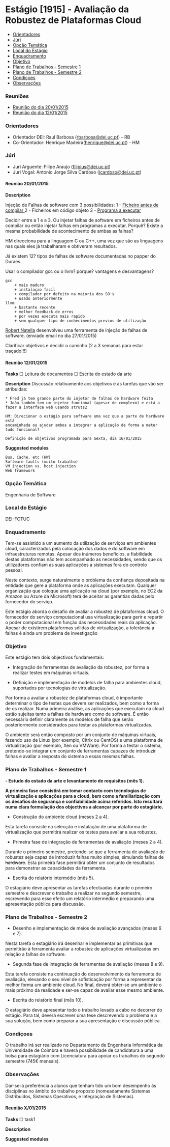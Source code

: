 Estágio [1915] - Avaliação da Robustez de Plataformas Cloud
=====

* [Orientadores](#orientadores)
* [Júri](#juri)
* [Opção Temática](#opcao-tematica)
* [Local do Estágio](#local-do-estagio)
* [Enquadramento](#enquadramento)
* [Objetivo](#objetivo)
* [Plano de Trabalhos - Semestre 1](#plano-de-trabalhos-semestre-1)
* [Plano de Trabalhos - Semestre 2](#plano-de-trabalhos-semestre-2)
* [Condiçoes](#condicoes)
* [Observações](#observacoes)

### Reuniões
* [Reunião do dia 20/01/2015](#reuniao-20012015)
* [Reunião do dia 12/01/2015](#reuniao-12012015)

### Orientadores
* Orientador DEI: Raul Barbosa (rbarbosa@dei.uc.pt) - RB
* Co-Orientador: Henrique Madeira(henrique@dei.uc.pt) - HM

### Júri
* Juri Arguente: Filipe Araujo (filipius@dei.uc.pt)
* Juri Vogal: Antonio Jorge Silva Cardoso (jcardoso@dei.uc.pt)

#### Reunião 20/01/2015

<b>Description</b>
    
Injeção de Falhas de software com 3 possibilidades:
    1 - <u> Ficheiro antes de compilar </u>
    2 - Ficheiros em código objeto
    3 - <u> Programa a executar </u> 

Decidir entre a 1 e a 3. Ou injetar falhas de software em ficheiros antes de compilar 
ou então injetar falhas em programas a executar. 
Porquê? 
Existe a mesma probabilidade de acontecimento de ambas as falhas?

HM direcciona para a linguagem C ou C++, uma vez que são as linguagens nas quais eles 
já trabalharam e obtiveram resultados.

Já existem 12? tipos de falhas de software documentadas no papper do Duraes.

Usar o compilador gcc ou o llvm? porque? vantagens e desvantagens?

    gcc
        + mais maduro
        + instalaçao facil
        + compilador por defeito na maioria dos SO's
        + usado anteriormente
    llvm
        + bastante recente
        + melhor feedback de erros
        + por vezes executa mais rapido
        + sem qualquer tipo de conhecimentos previos de utilização


[Robert Natella](http://wpage.unina.it/roberto.natella) desenvolveu uma ferramenta de injeção de falhas de software.
(enviado email no dia 27/01/2015)

Clarificar objetivos e decidir o caminho (2 a 3 semanas para estar traçado!!!)

#### Reunião 12/01/2015

<b>Tasks</b>
    ☐ Leitura de documentos
    ☐ Escrita do estado da arte   

<b>Description</b>
    Discussão relativamente aos objetivos e às tarefas que vão ser atribuidas:
    
    * Fred já tem grande parte do injetor de falhas de hardware feita
    * João também tem um injetor funcional (apesar de complexo) e está a fazer a interface web usando struts2

    HM: Direcionar o estágio para software uma vez que a parte de hardware está 
    encaminhada ou ajudar ambos a integrar a aplicação de forma a meter tudo funcional?

    Definição de objetivos programada para Sexta, dia 16/01/2015

<b>Suggested modules</b>
    
    Bus, Cache, etc (HW)
    Software faults (muito trabalho)
    VM injection vs. host injection
    Web framework


### Opção Temática

Engenharia de Software

### Local do Estágio

DEI-FCTUC

### Enquadramento

Tem-se assistido a um aumento da utilização de serviços em ambientes cloud, caracterizados pela colocação dos dados e do software em infraestruturas remotas. Apesar dos inúmeros benefícios, a fiabilidade destas plataformas não tem acompanhado as necessidades, sendo que os utilizadores confiam as suas aplicações a sistemas fora do controlo pessoal.

Neste contexto, surge naturalmente o problema da confiança depositada na entidade que gere a plataforma onde as aplicações executam. Qualquer organização que coloque uma aplicação na cloud (por exemplo, no EC2 da Amazon ou Azure da Microsoft) terá de aceitar as garantias dadas pelo fornecedor do serviço.

Este estágio aborda o desafio de avaliar a robustez de plataformas cloud. O fornecedor do serviço computacional usa virtualização para gerir e repartir o poder computacional em função das necessidades reais da aplicação. Apesar de existirem plataformas sólidas de virtualização, a tolerância a falhas é ainda um problema de investigação

### Objetivo

Este estágio tem dois objectivos fundamentais:

- Integração de ferramentas de avaliação da robustez, por forma a realizar testes em máquinas virtuais.

- Definição e implementação de modelos de falha para ambientes cloud, suportados por tecnologias de virtualização.

Por forma a avaliar a robustez de plataformas cloud, é importante determinar o tipo de testes que devem ser realizados, bem como a forma de os realizar. Numa primeira análise, as aplicações que executam na cloud estão sujeitas tanto a falhas de hardware como de software. É então necessário definir claramente os modelos de falha que serão posteriormente considerados para testar as plataformas virtualizadas.

O ambiente será então composto por um conjunto de máquinas virtuais, fazendo uso de Linux (por exemplo, Citrix ou CentOS) e uma plataforma de virtualização (por exemplo, Xen ou VMWare). Por forma a testar o sistema, pretende-se integrar um conjunto de ferramentas capazes de introduzir falhas e avaliar a resposta do sistema a essas mesmas falhas.

### Plano de Trabalhos - Semestre 1

<b>- Estudo do estado da arte e levantamento de requisitos (mês 1).

A primeira fase consistirá em tomar contacto com tecnologias de virtualização e aplicações para a cloud, bem como a familiarização com os desafios de segurança e confiabilidade acima referidos. Isto resultará numa clara formulação dos objectivos a alcançar por parte do estagiário.
</b>
- Construção do ambiente cloud (meses 2 a 4).

Esta tarefa consiste na selecção e instalação de uma plataforma de virtualização que permitirá realizar os testes para avaliar a sua robustez.

- Primeira fase de integração de ferramentas de avaliação (meses 2 a 4).

Durante o primeiro semestre, pretende-se que a ferramenta de avaliação de robustez seja capaz de introduzir falhas muito simples, simulando falhas de <strike>hardware</strike>. Esta primeira fase permitirá obter um conjunto de resultados para demonstrar as capacidades da ferramenta.

- Escrita do relatório intermédio (mês 5).

O estagiário deve apresentar as tarefas efectuadas durante o primeiro semestre e descrever o trabalho a realizar no segundo semestre, escrevendo para esse efeito um relatório intermédio e preparando uma apresentação pública para discussão.

### Plano de Trabalhos - Semestre 2

- Desenho e implementação de meios de avaliação avançados (meses 6 e 7).

Nesta tarefa o estagiário irá desenhar e implementar as primitivas que permitirão à ferramenta avaliar a robustez de aplicações virtualizadas em relação a falhas de software.

- Segunda fase de integração de ferramentas de avaliação (meses 8 e 9).

Esta tarefa consiste na continuação do desenvolvimento da ferramenta de avaliação, elevando o seu nível de sofisticação por forma a representar da melhor forma um ambiente cloud. No final, deverá obter-se um ambiente o mais próximo da realidade e ser-se capaz de avaliar esse mesmo ambiente.

- Escrita do relatório final (mês 10).

O estagiário deve apresentar todo o trabalho levado a cabo no decorrer do estágio. Para tal, deverá escrever uma tese descrevendo o problema e a sua solução, bem como preparar a sua apresentação e discussão pública.

### Condiçoes

O trabalho irá ser realizado no Departamento de Engenharia Informática da Universidade de Coimbra e haverá possibilidade de candidatura a uma bolsa para estagiário com Licenciatura para apoiar os trabalhos do segundo semestre (745€ mensais).

### Observações

Dar-se-á preferência a alunos que tenham tido um bom desempenho às disciplinas no âmbito do trabalho proposto (nomeadamente Sistemas Distribuídos, Sistemas Operativos, e Integração de Sistemas).

#### Reunião X/01/2015

<b>Tasks</b>
    ☐ task1

<b>Description</b>

<b>Suggested modules</b>
